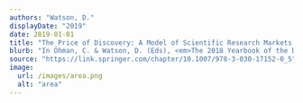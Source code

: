 ```yaml
---
authors: "Watson, D."
displayDate: "2019"
date: 2019-01-01
title: "The Price of Discovery: A Model of Scientific Research Markets."
blurb: "In Öhman, C. & Watson, D. (Eds), <em>The 2018 Yearbook of the Digital Ethics Lab</em>, pp. 51-63."
source: "https://link.springer.com/chapter/10.1007/978-3-030-17152-0_5"
image:
  url: /images/area.png
  alt: "area"
---
```

